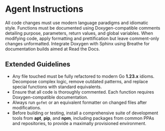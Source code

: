 # Agent Instructions

All code changes must use modern language paradigms and idiomatic style. Functions must be documented using Doxygen-compatible comments detailing purpose, parameters, return values, and global variables. When modifying code, apply formatting and prettification but leave comment-only changes unformatted. Integrate Doxygen with Sphinx using Breathe for documentation builds aimed at Read the Docs.

## Extended Guidelines

- Any file touched must be fully refactored to modern Go **1.23.x** idioms. Decompose complex logic, remove outdated patterns, and replace special functions with standard equivalents.
- Ensure that all code is thoroughly commented. Each function requires Doxygen-compatible documentation.
- Always run `gofmt` or an equivalent formatter on changed files after modifications.
- Before building or testing, install a comprehensive suite of development tools from **apt**, **pip**, and **npm**, including packages from common PPAs and repositories, to provide a maximally provisioned environment.

